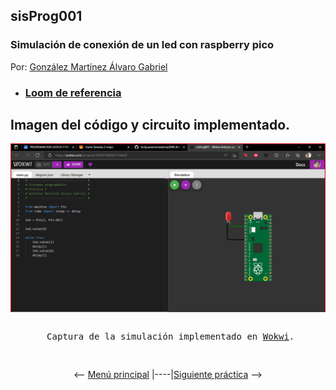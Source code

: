 ## sisProg001
### Simulación de conexión de un led con raspberry pico

Por: [González Martínez Álvaro Gabriel](github.com/alvaroggm123)
 - ### [Loom de referencia](https://www.loom.com/share/180bfb775de7448ba3eb8e2390ed29f6)

## Imagen del código y circuito implementado.
![Imagen de circuito y código implementado en la práctica.](./img/2022-05-02.png)
<pre>
<p align="center"> Captura de la simulación implementado en <a href="http://www.wokwi.com">Wokwi</a>.</p>
</pre>
<p align="center"> <-- <a href="https://github.com/tectijuana/simuladorrp2040-Alvaroggm123">Menú principal</a> |----|<a href="https://wokwi.com/projects/330555556474389076">Siguiente práctica</a> --> </p>